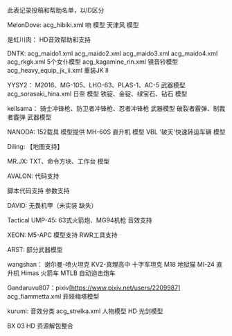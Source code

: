 此表记录投稿和帮助名单，以ID区分

MelonDove:
    acg_hibiki.xml 响 模型
    天津风 模型
    
是虹川肉：
    HD音效帮助和支持

DNTK:
    acg_maido1.xml
    acg_maido2.xml
    acg_maido3.xml
    acg_maido4.xml
    acg_rkgk.xml 5个女仆模型
    acg_kagamine_rin.xml 镜音铃模型
    acg_heavy_equip_jk_ii.xml 重装JK II

YYSY2：
    M2016、MG-105、LHO-63、PLAS-1、AC-5 武器模型
    acg_sorasaki_hina.xml 日奈 模型
    铁锭、金锭、绿宝石、钻石 模型

keilsama：
    骑士冲锋枪、防卫者冲锋枪、忍者冲锋枪 武器模型
    破裂者霰弹、制裁者霰弹 武器模型

NANODA:
    152载具 模型提供
    MH-60S 直升机 模型
    VBL '破天'快速转运车辆 模型

Diling:
    【地图支持】

MR.JX:
    TXT、命令方块、工作台 模型
    
AVALON:
    代码支持

[冥府乌鸦]:
    主要贡献者
    脚本代码支持
    参数支持

DAVID:
    无畏机甲（未实装 缺失）

Tactical UMP-45:
    63式火箭炮、MG94机枪 音效支持

XEON:
    M5-APC 模型支持
    RWR工具支持

ARST:
    部分武器模型

wangshan：
    谢尔曼-喷火坦克 
    KV2-真理高中
    十字军坦克
    M18 地狱猫
    MI-24 直升机
    Himas 火箭车
    MTLB 自动迫击炮车
    
Gandaruvu807：pixiv[https://www.pixiv.net/users/2209987]
    acg_fiammetta.xml 菲娅梅塔模型
    
kurumi:
    音效分类
    acg_strelka.xml 人物模型
    HD 光剑模型
    
BX 03
    HD 资源解包整合

